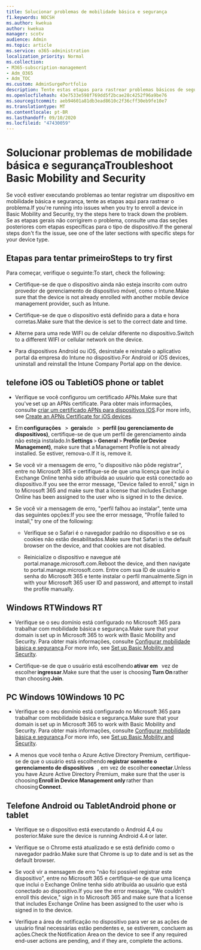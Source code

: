 ```yaml
---
title: Solucionar problemas de mobilidade básica e segurança
f1.keywords: NOCSH
ms.author: kwekua
author: kwekua
manager: scotv
audience: Admin
ms.topic: article
ms.service: o365-administration
localization_priority: Normal
ms.collection:
- M365-subscription-management
- Adm_O365
- Adm_TOC
ms.custom: AdminSurgePortfolio
description: Tente estas etapas para rastrear problemas básicos de segurança e mobilidade
ms.openlocfilehash: 43e7533e598f769dd5f2bcae28c4252f96a9be76
ms.sourcegitcommit: aeb94601a81db3ead8610c2f36cff30eb9fe10e7
ms.translationtype: MT
ms.contentlocale: pt-BR
ms.lasthandoff: 09/10/2020
ms.locfileid: "47430059"
---
```

# <a name="troubleshoot-basic-mobility-and-security"></a><span data-ttu-id="35e55-103">Solucionar problemas de mobilidade básica e segurança</span><span class="sxs-lookup"><span data-stu-id="35e55-103">Troubleshoot Basic Mobility and Security</span></span>

<span data-ttu-id="35e55-104">Se você estiver executando problemas ao tentar registrar um dispositivo em mobilidade básica e segurança, tente as etapas aqui para rastrear o problema.</span><span class="sxs-lookup"><span data-stu-id="35e55-104">If you're running into issues when you try to enroll a device in Basic Mobility and Security, try the steps here to track down the problem.</span></span> <span data-ttu-id="35e55-105">Se as etapas gerais não corrigirem o problema, consulte uma das seções posteriores com etapas específicas para o tipo de dispositivo.</span><span class="sxs-lookup"><span data-stu-id="35e55-105">If the general steps don't fix the issue, see one of the later sections with specific steps for your device type.</span></span>

## <a name="steps-to-try-first"></a><span data-ttu-id="35e55-106">Etapas para tentar primeiro</span><span class="sxs-lookup"><span data-stu-id="35e55-106">Steps to try first</span></span>

<span data-ttu-id="35e55-107">Para começar, verifique o seguinte:</span><span class="sxs-lookup"><span data-stu-id="35e55-107">To start, check the following:</span></span>

- <span data-ttu-id="35e55-108">Certifique-se de que o dispositivo ainda não esteja inscrito com outro provedor de gerenciamento de dispositivo móvel, como o Intune.</span><span class="sxs-lookup"><span data-stu-id="35e55-108">Make sure that the device is not already enrolled with another mobile device management provider, such as Intune.</span></span>
    
- <span data-ttu-id="35e55-109">Certifique-se de que o dispositivo está definido para a data e hora corretas.</span><span class="sxs-lookup"><span data-stu-id="35e55-109">Make sure that the device is set to the correct date and time.</span></span>
    
- <span data-ttu-id="35e55-110">Alterne para uma rede WIFI ou de celular diferente no dispositivo.</span><span class="sxs-lookup"><span data-stu-id="35e55-110">Switch to a different WIFI or cellular network on the device.</span></span>
    
- <span data-ttu-id="35e55-111">Para dispositivos Android ou iOS, desinstale e reinstale o aplicativo portal da empresa do Intune no dispositivo.</span><span class="sxs-lookup"><span data-stu-id="35e55-111">For Android or iOS devices, uninstall and reinstall the Intune Company Portal app on the device.</span></span> 

## <a name="ios-phone-or-tablet"></a><span data-ttu-id="35e55-112">telefone iOS ou Tablet</span><span class="sxs-lookup"><span data-stu-id="35e55-112">iOS phone or tablet</span></span>

- <span data-ttu-id="35e55-113">Verifique se você configurou um certificado APNs.</span><span class="sxs-lookup"><span data-stu-id="35e55-113">Make sure that you've set up an APNs certificate.</span></span> <span data-ttu-id="35e55-114">Para obter mais informações, consulte [criar um certificado APNs para dispositivos IOS](create-an-apns-certificate-for-ios-devices.md).</span><span class="sxs-lookup"><span data-stu-id="35e55-114">For more info, see [Create an APNs Certificate for iOS devices](create-an-apns-certificate-for-ios-devices.md).</span></span>
    
- <span data-ttu-id="35e55-115">Em **configurações**   >  **gerais**de   >  **perfil (ou gerenciamento de dispositivos)**, certifique-se de que um perfil de gerenciamento ainda não esteja instalado.</span><span class="sxs-lookup"><span data-stu-id="35e55-115">In **Settings** > **General** > **Profile (or Device Management)**, make sure that a Management Profile is not already installed.</span></span> <span data-ttu-id="35e55-116">Se estiver, remova-o.</span><span class="sxs-lookup"><span data-stu-id="35e55-116">If it is, remove it.</span></span>
    
- <span data-ttu-id="35e55-117">Se você vir a mensagem de erro, "o dispositivo não pôde registrar", entre no Microsoft 365 e certifique-se de que uma licença que inclui o Exchange Online tenha sido atribuída ao usuário que está conectado ao dispositivo.</span><span class="sxs-lookup"><span data-stu-id="35e55-117">If you see the error message, "Device failed to enroll," sign in to Microsoft 365 and make sure that a license that includes Exchange Online has been assigned to the user who is signed in to the device.</span></span>
    
- <span data-ttu-id="35e55-118">Se você vir a mensagem de erro, "perfil falhou ao instalar", tente uma das seguintes opções:</span><span class="sxs-lookup"><span data-stu-id="35e55-118">If you see the error message, "Profile failed to install," try one of the following:</span></span>
    
    - <span data-ttu-id="35e55-119">Verifique se o Safari é o navegador padrão no dispositivo e se os cookies não estão desabilitados.</span><span class="sxs-lookup"><span data-stu-id="35e55-119">Make sure that Safari is the default browser on the device, and that cookies are not disabled.</span></span>
    
    - <span data-ttu-id="35e55-120">Reinicialize o dispositivo e navegue até portal.manage.microsoft.com.</span><span class="sxs-lookup"><span data-stu-id="35e55-120">Reboot the device, and then navigate to portal.manage.microsoft.com.</span></span> <span data-ttu-id="35e55-121">Entre com sua ID de usuário e senha do Microsoft 365 e tente instalar o perfil manualmente.</span><span class="sxs-lookup"><span data-stu-id="35e55-121">Sign in with your Microsoft 365 user ID and password, and attempt to install the profile manually.</span></span>    

## <a name="windows-rt"></a><span data-ttu-id="35e55-122">Windows RT</span><span class="sxs-lookup"><span data-stu-id="35e55-122">Windows RT</span></span>

- <span data-ttu-id="35e55-123">Verifique se o seu domínio está configurado no Microsoft 365 para trabalhar com mobilidade básica e segurança.</span><span class="sxs-lookup"><span data-stu-id="35e55-123">Make sure that your domain is set up in Microsoft 365 to work with Basic Mobility and Security.</span></span> <span data-ttu-id="35e55-124">Para obter mais informações, consulte [Configurar mobilidade básica e segurança](set-up.md).</span><span class="sxs-lookup"><span data-stu-id="35e55-124">For more info, see [Set up Basic Mobility and Security](set-up.md).</span></span>
    
- <span data-ttu-id="35e55-125">Certifique-se de que o usuário está escolhendo **ativar em**   vez de escolher **ingressar**.</span><span class="sxs-lookup"><span data-stu-id="35e55-125">Make sure that the user is choosing **Turn On** rather than choosing **Join**.</span></span>    

## <a name="windows-10-pc"></a><span data-ttu-id="35e55-126">PC Windows 10</span><span class="sxs-lookup"><span data-stu-id="35e55-126">Windows 10 PC</span></span>

- <span data-ttu-id="35e55-127">Verifique se o seu domínio está configurado no Microsoft 365 para trabalhar com mobilidade básica e segurança.</span><span class="sxs-lookup"><span data-stu-id="35e55-127">Make sure that your domain is set up in Microsoft 365 to work with Basic Mobility and Security.</span></span> <span data-ttu-id="35e55-128">Para obter mais informações, consulte [Configurar mobilidade básica e segurança](set-up.md).</span><span class="sxs-lookup"><span data-stu-id="35e55-128">For more info, see [Set up Basic Mobility and Security](set-up.md).</span></span>
    
- <span data-ttu-id="35e55-129">A menos que você tenha o Azure Active Directory Premium, certifique-se de que o usuário está escolhendo **registrar somente o gerenciamento de dispositivos**   , em vez de escolher **conectar**.</span><span class="sxs-lookup"><span data-stu-id="35e55-129">Unless you have Azure Active Directory Premium, make sure that the user is choosing **Enroll in Device Management only** rather than choosing **Connect**.</span></span>

## <a name="android-phone-or-tablet"></a><span data-ttu-id="35e55-130">Telefone Android ou Tablet</span><span class="sxs-lookup"><span data-stu-id="35e55-130">Android phone or tablet</span></span>

- <span data-ttu-id="35e55-131">Verifique se o dispositivo está executando o Android 4,4 ou posterior.</span><span class="sxs-lookup"><span data-stu-id="35e55-131">Make sure the device is running Android 4.4 or later.</span></span>
    
- <span data-ttu-id="35e55-132">Verifique se o Chrome está atualizado e se está definido como o navegador padrão.</span><span class="sxs-lookup"><span data-stu-id="35e55-132">Make sure that Chrome is up to date and is set as the default browser.</span></span>
    
- <span data-ttu-id="35e55-133">Se você vir a mensagem de erro "não foi possível registrar este dispositivo", entre no Microsoft 365 e certifique-se de que uma licença que inclui o Exchange Online tenha sido atribuída ao usuário que está conectado ao dispositivo.</span><span class="sxs-lookup"><span data-stu-id="35e55-133">If you see the error message, "We couldn't enroll this device," sign in to Microsoft 365 and make sure that a license that includes Exchange Online has been assigned to the user who is signed in to the device.</span></span>
    
- <span data-ttu-id="35e55-134">Verifique a área de notificação no dispositivo para ver se as ações de usuário final necessárias estão pendentes e, se estiverem, concluem as ações.</span><span class="sxs-lookup"><span data-stu-id="35e55-134">Check the Notification Area on the device to see if any required end-user actions are pending, and if they are, complete the actions.</span></span>